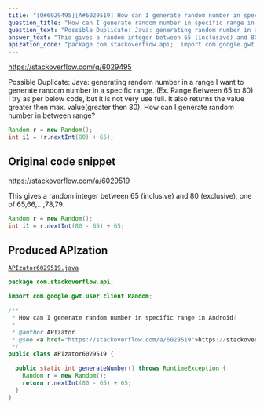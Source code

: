 ```yaml
---
title: "[Q#6029495][A#6029519] How can I generate random number in specific range in Android?"
question_title: "How can I generate random number in specific range in Android?"
question_text: "Possible Duplicate: Java: generating random number in a range I want to generate random number in a specific range. (Ex. Range Between 65 to 80) I try as per below code, but it is not very use full. It also returns the value greater then max. value(greater then 80). How can I generate random number in between range?"
answer_text: "This gives a random integer between 65 (inclusive) and 80 (exclusive), one of 65,66,...,78,79."
apization_code: "package com.stackoverflow.api;  import com.google.gwt.user.client.Random;  /**  * How can I generate random number in specific range in Android?  *  * @author APIzator  * @see <a href=\"https://stackoverflow.com/a/6029519\">https://stackoverflow.com/a/6029519</a>  */ public class APIzator6029519 {    public static int generateNumber() throws RuntimeException {     Random r = new Random();     return r.nextInt(80 - 65) + 65;   } }"
---
```


https://stackoverflow.com/q/6029495

Possible Duplicate:
Java: generating random number in a range
I want to generate random number in a specific range. (Ex. Range Between 65 to 80)
I try as per below code, but it is not very use full. It also returns the value greater then max. value(greater then 80).
How can I generate random number in between range?


```java
Random r = new Random();
int i1 = (r.nextInt(80) + 65);
```


## Original code snippet

https://stackoverflow.com/a/6029519

This gives a random integer between 65 (inclusive) and 80 (exclusive), one of 65,66,...,78,79.

```java
Random r = new Random();
int i1 = r.nextInt(80 - 65) + 65;
```

## Produced APIzation

[`APIzator6029519.java`](https://github.com/pasqualesalza/apization-temp-data/raw/master/apizations/java/APIzator6029519.java)

```java
package com.stackoverflow.api;

import com.google.gwt.user.client.Random;

/**
 * How can I generate random number in specific range in Android?
 *
 * @author APIzator
 * @see <a href="https://stackoverflow.com/a/6029519">https://stackoverflow.com/a/6029519</a>
 */
public class APIzator6029519 {

  public static int generateNumber() throws RuntimeException {
    Random r = new Random();
    return r.nextInt(80 - 65) + 65;
  }
}

```